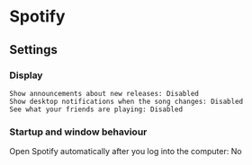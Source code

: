 # Spotify

## Settings

### Display

```text
Show announcements about new releases: Disabled
Show desktop notifications when the song changes: Disabled
See what your friends are playing: Disabled
```

### Startup and window behaviour

Open Spotify automatically after you log into the computer: No
